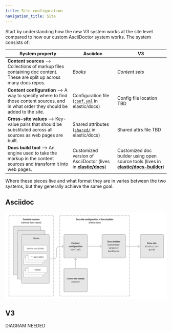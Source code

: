 ```yaml
---
title: Site configuration
navigation_title: Site
---
```


Start by understanding how the new V3 system works at the site level compared to how our custom AsciiDoctor system works. The system consists of:


| System property | Asciidoc | V3 |
| -------------------- | -------------------- | -------------------- |
| **Content sources** --> Collections of markup files containing doc content. These are split up across many docs repos. | _Books_ | _Content sets_ |
| **Content configuration** --> A way to specify where to find those content sources, and in what order they should be added to the site. | Configuration file ([`conf.yml`](https://github.com/elastic/docs/blob/master/conf.yaml) in elastic/docs) | Config file location TBD |
| **Cross-site values** --> Key-value pairs that should be substituted across all sources as web pages are built. | Shared attributes ([`shared/`](https://github.com/elastic/docs/tree/master/shared) in elastic/docs) | Shared attrs file TBD |
| **Docs build tool** --> An engine used to take the markup in the content sources and transform it into web pages. | Customized version of AsciiDoctor (lives in [**elastic/docs**](https://github.com/elastic/docs)) | Customized doc builder using open source tools (lives in [**elastic/docs-builder**](https://github.com/elastic/docs-builder)) |

Where these pieces live and what format they are in varies between the two systems, but they generally achieve the same goal.

## Asciidoc

![site-level config in the asciidoc system](./img/site-level-asciidoctor.png)

## V3

DIAGRAM NEEDED
